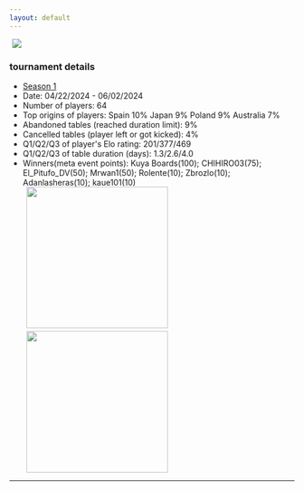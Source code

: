 ```yaml
---
layout: default
---
```


<div>
 <img src="/wpoc/assets/images/CarcassonneRanking.png" style="display: block; margin-left: 5px; margin-bottom: 5px; margin-top:5px"/>
</div>


### tournament details

- [Season 1](https://boardgamearena.com/tournament?id=282971)
- Date: 04/22/2024 - 06/02/2024
- Number of players: 64
- Top origins of players: Spain 10% Japan 9% Poland 9% Australia 7% 
- Abandoned tables (reached duration limit): 9%
- Cancelled tables (player left or got kicked): 4% 
- Q1/Q2/Q3 of player's Elo rating: 201/377/469
- Q1/Q2/Q3 of table duration (days): 1.3/2.6/4.0
- Winners(meta event points): Kuya Boards(100); CHIHIRO03(75); El_Pitufo_DV(50); Mrwan1(50); Rolente(10); Zbrozlo(10); Adanlasheras(10); kaue101(10)

<div>
 <img src="/wpoc/assets/images/t_Carcassonne_Elo_20240604210808.png" width="250" style="display: block; margin-left: 30px; margin-bottom: 5px; margin-top:-15px"/>
</div>
<div>
 <img src="/wpoc/assets/images/t_Carcassonne_Duration_20240604210834.png" width="250" style="display: block; margin-left: 30px; margin-bottom: 5px;"/>
</div>


---
